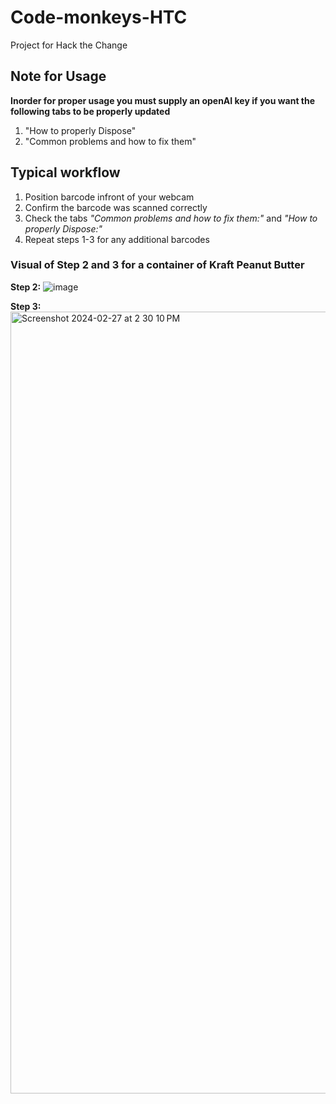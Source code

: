 # Code-monkeys-HTC
Project for Hack the Change

## Note for Usage
**Inorder for proper usage you must supply an openAI key if you want the following tabs to be properly updated**
1. "How to properly Dispose"
2. "Common problems and how to fix them"


## Typical workflow
1. Position barcode infront of your webcam
2. Confirm the barcode was scanned correctly
3. Check the tabs _"Common problems and how to fix them:"_ and _"How to properly Dispose:"_
4. Repeat steps 1-3 for any additional barcodes

### Visual of Step 2 and 3 for a container of Kraft Peanut Butter
**Step 2:**
![image](https://github.com/AidanThadAnd/CodeMonkeysHackathon/assets/78242226/be3ae2a5-311d-45e4-9853-981051b66f49)


**Step 3:**
<img width="1251" alt="Screenshot 2024-02-27 at 2 30 10 PM" src="https://github.com/AidanThadAnd/CodeMonkeysHackathon/assets/78242226/686f5772-56d7-4d2d-9878-3b78967a4bb1">

